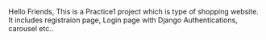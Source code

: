 Hello Friends, This is a Practice1 project which is type of shopping website.
It includes registraion page, Login page with Django Authentications, carousel etc..
